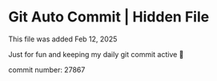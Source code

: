 # Git Auto Commit | Hidden File

This file was added Feb 12, 2025

Just for fun and keeping my daily git commit active 🤪

commit number: 27867
